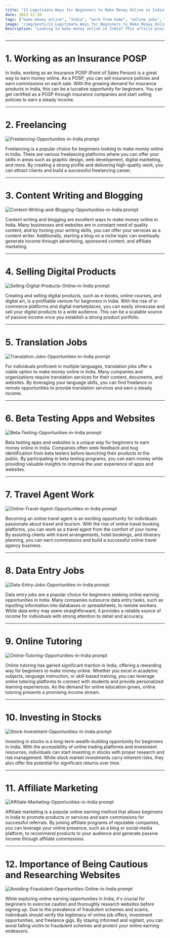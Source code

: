 ```yaml
---
title: "12 Legitimate Ways for Beginners to Make Money Online in India"
date: 2023-12-20
tags: ["make money online", "India", "work from home", "online jobs", "freelancing"]
image: "/img/posts/12_Legitimate_Ways_for_Beginners_to_Make_Money_Online_in_India/0.png"
Description: "Looking to make money online in India? This article provides 12 legitimate ways for beginners to earn money, including freelancing, content writing, blogging, and more. Learn how to avoid fraudulent opportunities and start your online earning journey today!"
---
```



---
# 1. Working as an Insurance POSP

In India, working as an Insurance POSP (Point of Sales Person) is a great way to earn money online. As a POSP, you can sell insurance policies and earn commissions on each sale. With the growing demand for insurance products in India, this can be a lucrative opportunity for beginners. You can get certified as a POSP through insurance companies and start selling policies to earn a steady income.



---
# 2. Freelancing

![Freelancing-Opportunities-in-India prompt](/img/posts/12_Legitimate_Ways_for_Beginners_to_Make_Money_Online_in_India/2.png "Freelancing-Opportunities-in-India")

Freelancing is a popular choice for beginners looking to make money online in India. There are various freelancing platforms where you can offer your skills in areas such as graphic design, web development, digital marketing, and more. By creating a strong profile and delivering high-quality work, you can attract clients and build a successful freelancing career.



---
# 3. Content Writing and Blogging

![Content-Writing-and-Blogging-Opportunities-in-India prompt](/img/posts/12_Legitimate_Ways_for_Beginners_to_Make_Money_Online_in_India/3.png "Content-Writing-and-Blogging-Opportunities-in-India")

Content writing and blogging are excellent ways to make money online in India. Many businesses and websites are in constant need of quality content, and by honing your writing skills, you can offer your services as a content writer. Additionally, starting a blog on a niche topic can eventually generate income through advertising, sponsored content, and affiliate marketing.



---
# 4. Selling Digital Products

![Selling-Digital-Products-Online-in-India prompt](/img/posts/12_Legitimate_Ways_for_Beginners_to_Make_Money_Online_in_India/4.png "Selling-Digital-Products-Online-in-India")

Creating and selling digital products, such as e-books, online courses, and digital art, is a profitable venture for beginners in India. With the rise of e-commerce platforms and digital marketplaces, you can easily showcase and sell your digital products to a wide audience. This can be a scalable source of passive income once you establish a strong product portfolio.



---
# 5. Translation Jobs

![Translation-Jobs-Opportunities-in-India prompt](/img/posts/12_Legitimate_Ways_for_Beginners_to_Make_Money_Online_in_India/5.png "Translation-Jobs-Opportunities-in-India")

For individuals proficient in multiple languages, translation jobs offer a viable option to make money online in India. Many companies and organizations require translation services for their content, documents, and websites. By leveraging your language skills, you can find freelance or remote opportunities to provide translation services and earn a steady income.



---
# 6. Beta Testing Apps and Websites

![Beta-Testing-Opportunities-in-India prompt](/img/posts/12_Legitimate_Ways_for_Beginners_to_Make_Money_Online_in_India/6.png "Beta-Testing-Opportunities-in-India")

Beta testing apps and websites is a unique way for beginners to earn money online in India. Companies often seek feedback and bug identification from beta testers before launching their products to the public. By participating in beta testing programs, you can earn money while providing valuable insights to improve the user experience of apps and websites.



---
# 7. Travel Agent Work

![Online-Travel-Agent-Opportunities-in-India prompt](/img/posts/12_Legitimate_Ways_for_Beginners_to_Make_Money_Online_in_India/7.png "Online-Travel-Agent-Opportunities-in-India")

Becoming an online travel agent is an exciting opportunity for individuals passionate about travel and tourism. With the rise of online travel booking platforms, you can work as a travel agent from the comfort of your home. By assisting clients with travel arrangements, hotel bookings, and itinerary planning, you can earn commissions and build a successful online travel agency business.



---
# 8. Data Entry Jobs

![Data-Entry-Jobs-Opportunities-in-India prompt](/img/posts/12_Legitimate_Ways_for_Beginners_to_Make_Money_Online_in_India/8.png "Data-Entry-Jobs-Opportunities-in-India")

Data entry jobs are a popular choice for beginners seeking online earning opportunities in India. Many companies outsource data entry tasks, such as inputting information into databases or spreadsheets, to remote workers. While data entry may seem straightforward, it provides a reliable source of income for individuals with strong attention to detail and accuracy.



---
# 9. Online Tutoring

![Online-Tutoring-Opportunities-in-India prompt](/img/posts/12_Legitimate_Ways_for_Beginners_to_Make_Money_Online_in_India/9.png "Online-Tutoring-Opportunities-in-India")

Online tutoring has gained significant traction in India, offering a rewarding way for beginners to make money online. Whether you excel in academic subjects, language instruction, or skill-based training, you can leverage online tutoring platforms to connect with students and provide personalized learning experiences. As the demand for online education grows, online tutoring presents a promising income stream.



---
# 10. Investing in Stocks

![Stock-Investment-Opportunities-in-India prompt](/img/posts/12_Legitimate_Ways_for_Beginners_to_Make_Money_Online_in_India/10.png "Stock-Investment-Opportunities-in-India")

Investing in stocks is a long-term wealth-building opportunity for beginners in India. With the accessibility of online trading platforms and investment resources, individuals can start investing in stocks with proper research and risk management. While stock market investments carry inherent risks, they also offer the potential for significant returns over time.



---
# 11. Affiliate Marketing

![Affiliate-Marketing-Opportunities-in-India prompt](/img/posts/12_Legitimate_Ways_for_Beginners_to_Make_Money_Online_in_India/11.png "Affiliate-Marketing-Opportunities-in-India")

Affiliate marketing is a popular online earning method that allows beginners in India to promote products or services and earn commissions for successful referrals. By joining affiliate programs of reputable companies, you can leverage your online presence, such as a blog or social media platform, to recommend products to your audience and generate passive income through affiliate commissions.



---
# 12. Importance of Being Cautious and Researching Websites

![Avoiding-Fraudulent-Opportunities-Online-in-India prompt](/img/posts/12_Legitimate_Ways_for_Beginners_to_Make_Money_Online_in_India/12.png "Avoiding-Fraudulent-Opportunities-Online-in-India")

While exploring online earning opportunities in India, it's crucial for beginners to exercise caution and thoroughly research websites before signing up. Due to the prevalence of fraudulent schemes and scams, individuals should verify the legitimacy of online job offers, investment opportunities, and freelance gigs. By staying informed and vigilant, you can avoid falling victim to fraudulent schemes and protect your online earning endeavors.



